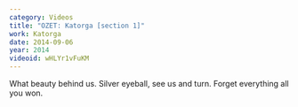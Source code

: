 ```yaml
---
category: Videos
title: "OZET: Katorga [section 1]"
work: Katorga
date: 2014-09-06
year: 2014
videoid: wHLYr1vFuKM
---
```


What beauty behind us. Silver eyeball, see us and turn. Forget everything all you won.
